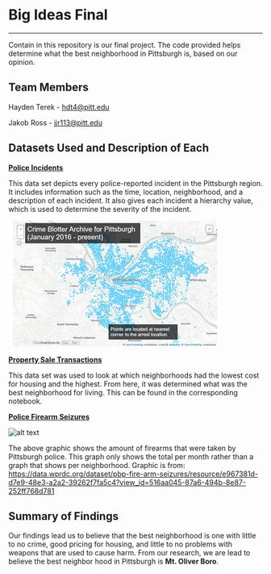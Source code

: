 # Big Ideas Final
---
Contain in this repository is our final project. The code provided helps determine what the best neighborhood in Pittsburgh is, based on our opinion.

## Team Members
Hayden Terek - hdt4@pitt.edu

Jakob Ross - jjr113@pitt.edu

## Datasets Used and Description of Each
**[Police Incidents](https://data.wprdc.org/dataset/uniform-crime-reporting-data/resource/044f2016-1dfd-4ab0-bc1e-065da05fca2e)**

  This data set depicts every police-reported incident in the Pittsburgh region. It includes information such as the time, location, neighborhood, and a description of each incident. It also gives each incident a hierarchy value, which is used to determine the severity of the incident.
  
![alt text](images/Picture1.jpg)

**[Property Sale Transactions](https://data.wprdc.org/dataset/real-estate-sales)**

This data set was used to look at which neighborhoods had the lowest cost for housing and the highest. From here, it was determined what was the best neighborhood for living. This can be found in the corresponding notebook. 

**[Police Firearm Seizures](https://data.wprdc.org/dataset/pbp-fire-arm-seizures)**

![alt text](images/Total_Firearm_Seizures.JPG)

The above graphic shows the amount of firearms that were taken by Pittsburgh police. This graph only shows the total per month rather than a graph that shows per neighborhood.
Graphic is from: https://data.wprdc.org/dataset/pbp-fire-arm-seizures/resource/e967381d-d7e9-48e3-a2a2-39262f7fa5c4?view_id=516aa045-87a6-494b-8e87-252ff768d781

## Summary of Findings

Our findings lead us to believe that the best neighborhood is one with little to no crime, good pricing for housing, and little to no problems with weapons that are used to cause harm. From our research, we are lead to believe the best neighbor hood in Pittsburgh is **Mt. Oliver Boro**.
